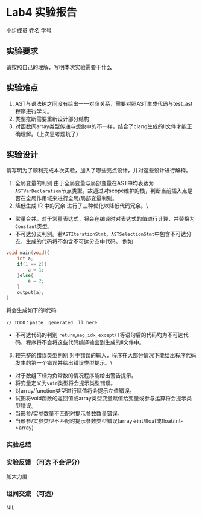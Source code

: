 # Lab4 实验报告

小组成员 姓名 学号

## 实验要求

请按照自己的理解，写明本次实验需要干什么

## 实验难点

1. AST与语法树之间没有给出一一对应关系，需要对照AST生成代码与test_ast程序进行学习。
2. 类型推断需要重新设计部分结构
3. 对函数间array类型传递与想象中的不一样，结合了clang生成的ll文件才能正确理解。（上次思考题坑了）

## 实验设计

请写明为了顺利完成本次实验，加入了哪些亮点设计，并对这些设计进行解释。

1. 全局变量的判别
由于全局变量与局部变量在AST中均表达为`ASTVarDeclaration`节点类型。故通过对scope维护的栈，判断当前插入点是否在全局作用域来进行全局/局部变量判别。
2. 降低生成 IR 中的冗余
进行了三种优化以降低代码冗余。\
- 常量合并。对于常量表达式，将会在编译时对表达式的值进行计算，并替换为`Constant`类型。
- 不可达分支判别。若`ASTIterationStmt`，`ASTSelectionStmt`中包含不可达分支，生成的代码将不包含不可达分支中代码。
例如
```c
void main(void){
    int a;
    if(1 == 2){
        a = 1;
    }else{
        a = 2;
    }
    output(a);
}
```
将会生成如下的ll代码
```
// TODO：paste  generated .ll here
```
- 不可达代码的判别
`return`,`neg_idx_except()`等语句后的代码均为不可达代码，程序将不会将这些代码编译输出到生成的ll文件中。
3. 较完整的错误类型判别
对于错误的输入，程序在大部分情况下能给出程序代码发生的第一个错误并给出错误类型提示。\
- 对于数组下标为负常数的情况程序能给出警告提示。
- 将变量定义为`void`类型将会提示类型错误。
- 对array/function类型进行赋值将会提示左值错误。
- 试图将void函数的返回值或array类型变量赋值给变量或参与运算将会提示类型错误。
- 当形参/实参数量不匹配时提示参数数量错误。
- 当形参/实参类型不匹配时提示参数类型错误(array->int/float或float/int->array)

### 实验总结



### 实验反馈 （可选 不会评分）

加大力度

### 组间交流 （可选）

NIL
